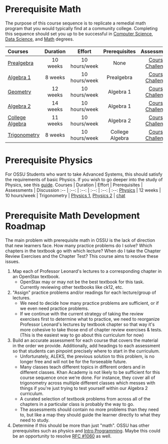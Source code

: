 # Prerequisite Math
The purpose of this course sequence is to replicate a remedial math program that you would typically find at a community college. Completing this sequence should set you up to be successful in [Computer Science](https://cs.ossu.dev/), [Data Science](https://ds.ossu.dev/), and [Math](https://math.ossu.dev/) degrees.  

Courses | Duration | Effort | Prerequisites | Assessments | Discussion
:-- | :--: | :--: | :--: | :--: | :--:
[Prealgebra](coursepages/prealgebra/README.md) | 10 weeks | 10 hours/week | None | [Course Challenge](https://www.khanacademy.org/math/pre-algebra/test/xb4832e56:course-challenge) | [chat](https://discord.com/channels/744385009028431943/744971809056751687)
[Algebra 1](coursepages/algebra-1/README.md) | 8 weeks | 10 hours/week | Prealgebra | [Course Challenge](https://www.khanacademy.org/math/algebra/test/x2f8bb11595b61c86:course-challenge) | [chat](https://discord.com/channels/744385009028431943/744971809056751687)
[Geometry](https://flexbooks.ck12.org/cbook/ck-12-basic-geometry-concepts/) | 12 weeks | 10 hours/week | Algebra 1 | [Course Challenge](https://www.khanacademy.org/math/geometry/test/xff63fac4:course-challenge) | [chat](https://discord.com/channels/744385009028431943/744971809056751687)
[Algebra 2](coursepages/algebra-2/README.md) | 14 weeks | 10 hours/week | Algebra 1 | [Course Challenge](https://www.khanacademy.org/math/algebra2/test/x2ec2f6f830c9fb89:course-challenge) | [chat](https://discord.com/channels/744385009028431943/744971809056751687)
[College Algebra](coursepages/college-algebra/README.md) | 11 weeks | 10 hours/week | Algebra 2 | [Course Challenge](https://www.khanacademy.org/math/precalculus/test/x9e81a4f98389efdf:course-challenge) | [chat](https://discord.com/channels/744385009028431943/744971809056751687)
[Trigonometry](coursepages/trigonometry/README.md) | 8 weeks | 10 hours/week | College Algebra | [Course Challenge](https://www.khanacademy.org/math/trigonometry/test/xfefa5515:course-challenge) | [chat](https://discord.com/channels/744385009028431943/744971809056751687)

# Prerequisite Physics
For OSSU Students who want to take Advanced Systems, this should satisfy the requirements of basic Physics. If you wish to go deeper into the study of Physics, see this [guide](https://www.susanrigetti.com/physics).
Courses | Duration | Effort | Prerequisites | Assessments | Discussion
:-- | :--: | :--: | :--: | :--: | :--:
[Physics](https://flexbooks.ck12.org/cbook/ck-12-physics-flexbook-2.0/) | 12 weeks | 10 hours/week | Trigonometry | [Physics 1](https://www.khanacademy.org/science/ap-college-physics-1/test/xf557a762645cccc5:course-challenge), [Physics 2](https://www.khanacademy.org/science/ap-physics-2/test/x0e2f5a2c:course-challenge) | [chat](https://discord.com/channels/744385009028431943/881777917653286942)

# Prerequisite Math Development Roadmap
The main problem with prerequisite math in OSSU is the lack of direction that new learners face. How many practice problems do I solve? Which chapters in the textbook go with which lecture? When do I take the Chapter Review Exercises and the Chapter Test? This course aims to resolve these issues.
1. Map each of Professor Leonard's lectures to a corresponding chapter in an OpenStax textbook.
    - OpenStax may or may not be the best textbook for this task. Currently reviewing other textbooks like ck12, etc.
2. "Assign" practice problems and/or readings for each lecture/group of lectures.
    - We need to decide how many practice problems are sufficient, or if we even need practice problems.
    - If we continue with the current strategy of taking the review exercises first to determine what to practice, we need to reorganize Professor Leonard's lectures by textbook chapter so that way it's more cohesive to take those end of chapter review exercises & tests. (This is the easiest way to go about this curriculum for now)
3. Build an accurate assessment for each course that covers the material in the order we provide. Additionally, add headings to each assessment so that students can pinpoint precisely where to start in the curriculum.
    - Unfortunately, ALEKS, the previous solution to this problem, is no longer free and will not be for the forseeable future. 
    - Many classes teach different topics in different orders and in different classes. Khan Academy is not likely to be sufficient for this course sequence once we're done. For instance, they cover all of trigonometry across multiple different classes which messes with things if you're just trying to test yourself within our Algebra 2 curriculum.
    - A curated selection of textbook problems from across all of the chapters in a particular class is probably the way to go.
    - The assessments should contain no more problems than they need to, but like a map they should guide the learner directly to what they need to study.
4. Determine if this should be more than just "math". OSSU has other prerequisites such as physics and [Intro Programming](https://github.com/ossu/computer-science/blob/master/coursepages/intro-programming/README.md). Maybe this could be an opportunity to resolve [RFC #1060](https://github.com/ossu/computer-science/issues/1060) as well.